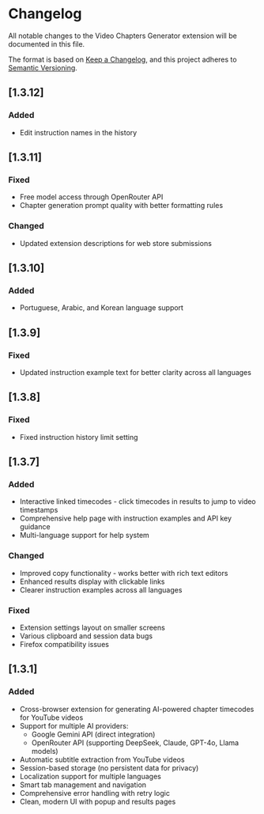 # Changelog

All notable changes to the Video Chapters Generator extension will be documented in this file.

The format is based on [Keep a Changelog](https://keepachangelog.com/en/1.0.0/),
and this project adheres to [Semantic Versioning](https://semver.org/spec/v2.0.0.html).

## [1.3.12]

### Added
- Edit instruction names in the history

## [1.3.11]

### Fixed
- Free model access through OpenRouter API
- Chapter generation prompt quality with better formatting rules

### Changed
- Updated extension descriptions for web store submissions

## [1.3.10]

### Added
- Portuguese, Arabic, and Korean language support

## [1.3.9]

### Fixed
- Updated instruction example text for better clarity across all languages

## [1.3.8]

### Fixed
- Fixed instruction history limit setting

## [1.3.7]

### Added
- Interactive linked timecodes - click timecodes in results to jump to video timestamps
- Comprehensive help page with instruction examples and API key guidance
- Multi-language support for help system

### Changed
- Improved copy functionality - works better with rich text editors
- Enhanced results display with clickable links
- Clearer instruction examples across all languages

### Fixed
- Extension settings layout on smaller screens
- Various clipboard and session data bugs
- Firefox compatibility issues

## [1.3.1]

### Added
- Cross-browser extension for generating AI-powered chapter timecodes for YouTube videos
- Support for multiple AI providers:
  - Google Gemini API (direct integration)
  - OpenRouter API (supporting DeepSeek, Claude, GPT-4o, Llama models)
- Automatic subtitle extraction from YouTube videos
- Session-based storage (no persistent data for privacy)
- Localization support for multiple languages
- Smart tab management and navigation
- Comprehensive error handling with retry logic
- Clean, modern UI with popup and results pages
